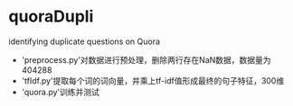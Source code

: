 # quoraDupli
identifying duplicate questions on Quora

- 'preprocess.py'对数据进行预处理，删除两行存在NaN数据，数据量为404288
- 'tfIdf.py'提取每个词的词向量，并乘上tf-idf值形成最终的句子特征，300维
- 'quora.py'训练并测试
